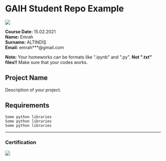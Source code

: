 # GAIH Student Repo Example
![](img/logo.png)

**Course Date:** 15.02.2021  
**Name:** Emrah  
**Surname:** ALTINDİŞ  
**Email:** emrah***@gmail.com  

**Note:** Your homeworks can be formats like ".ipynb" and ".py". **Not ".txt" files!!** Make sure that your codes works.  

## Project Name
Description of your project.

## Requirements
```
Some python libraries
Some python libraries
Some python libraries
```
---

### Certification
![](img/certificate_ex.png)

